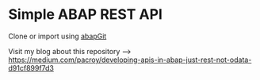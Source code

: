 # Simple ABAP REST API

Clone or import using [abapGit](https://github.com/larshp/abapGit)

Visit my blog about this repository --> https://medium.com/pacroy/developing-apis-in-abap-just-rest-not-odata-d91cf899f7d3